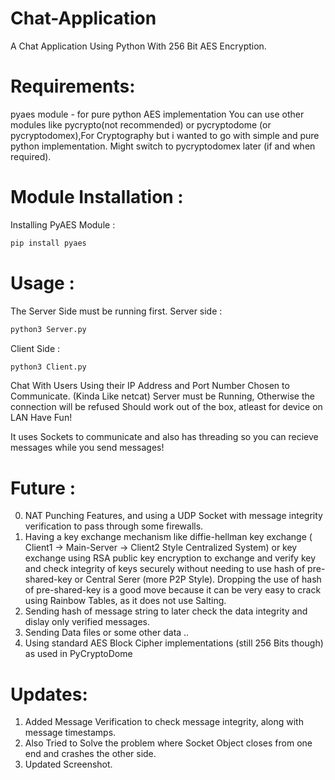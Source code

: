 # Chat-Application
A Chat Application Using Python With 256 Bit AES Encryption.

# Requirements:
pyaes module - for pure python AES implementation 
You can use other modules like pycrypto(not recommended) or pycryptodome (or pycryptodomex),For Cryptography but i wanted to go with simple and pure python implementation. Might switch to pycryptodomex later (if and when required).

# Module Installation :

Installing PyAES Module :
```bash
pip install pyaes
```
# Usage :
The Server Side must be running first.
Server side :
```bash
python3 Server.py
```
Client Side : 
```bash
python3 Client.py
```
Chat With Users Using their IP Address and Port Number Chosen to Communicate. (Kinda Like netcat)
Server must be Running, Otherwise the connection will be refused
Should work out of the box, atleast for device on LAN
Have Fun!

It uses Sockets to communicate and also has threading so you can recieve messages while you send messages!

# Future : 
0. NAT Punching Features, and using a UDP Socket with message integrity verification to pass through some firewalls.
1. Having a key exchange mechanism like diffie-hellman key exchange ( Client1 -> Main-Server -> Client2 Style Centralized System) or key exchange using RSA public key encryption to exchange and verify key and check integrity of keys securely without needing to use hash of pre-shared-key or Central Serer (more P2P Style).
Dropping the use of hash of pre-shared-key is a good move because it can be very easy to crack using Rainbow Tables, as it does not use Salting. 
2. Sending hash of message string to later check the data integrity and dislay only verified messages.
3. Sending Data files or some other data ..
4. Using standard AES Block Cipher implementations (still 256 Bits though) as used in PyCryptoDome

# Updates:
1. Added Message Verification to check message integrity, along with message timestamps.
2. Also Tried to Solve the problem where Socket Object closes from one end and crashes the other side.
3. Updated Screenshot.
